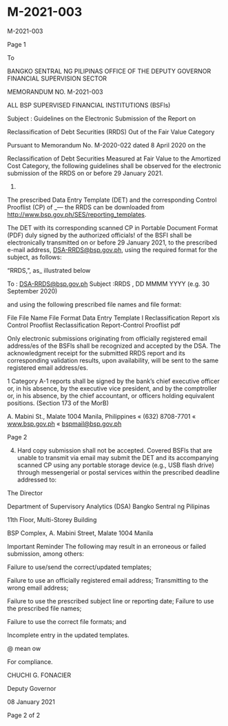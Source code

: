 # M-2021-003

M-2021-003

Page 1

To

BANGKO SENTRAL NG PILIPINAS OFFICE OF THE DEPUTY GOVERNOR FINANCIAL SUPERVISION SECTOR

MEMORANDUM NO. M-2021-003

ALL BSP SUPERVISED FINANCIAL INSTITUTIONS (BSFls)

Subject : Guidelines on the Electronic Submission of the Report on

Reclassification of Debt Securities (RRDS) Out of the Fair Value Category

Pursuant to Memorandum No. M-2020-022 dated 8 April 2020 on the

Reclassification of Debt Securities Measured at Fair Value to the Amortized Cost Category, the following guidelines shall be observed for the electronic submission of the RRDS on or before 29 January 2021.

1.

The prescribed Data Entry Template (DET) and the corresponding Control Prooflist (CP) of _— the RRDS can be downloaded from http://www.bsp.gov.ph/SES/reporting_templates.

The DET with its corresponding scanned CP in Portable Document Format (PDF) duly signed by the authorized officials! of the BSFI shall be electronically transmitted on or before 29 January 2021, to the prescribed e-mail address, DSA-RRDS@bsp.gov.ph, using the required format for the subject, as follows:

“RRDS<space><Name of BSFI>,<space><Reference Period>”, as_ illustrated below

To : DSA-RRDS@bsp.gov.ph Subject :RRDS <Name of BSFI>, DD MMMM YYYY (e.g. 30 September 2020)

and using the following prescribed file names and file format:

File File Name File Format Data Entry Template I Reclassification Report xls Control Prooflist Reclassification Report-Control Prooflist pdf

Only electronic submissions originating from officially registered email address/es of the BSFls shall be recognized and accepted by the DSA. The acknowledgment receipt for the submitted RRDS report and its corresponding validation results, upon availability, will be sent to the same registered email address/es.

1 Category A-1 reports shall be signed by the bank’s chief executive officer or, in his absence, by the executive vice president, and by the comptroller or, in his absence, by the chief accountant, or officers holding equivalent positions. (Section 173 of the MorB)

A. Mabini St., Malate 1004 Manila, Philippines « (632) 8708-7701 « www.bsp.gov.ph « bspmail@bsp.gov.ph

Page 2

4. Hard copy submission shall not be accepted. Covered BSFls that are unable to transmit via email may submit the DET and its accompanying scanned CP using any portable storage device (e.g., USB flash drive) through messengerial or postal services within the prescribed deadline addressed to:

The Director

Department of Supervisory Analytics (DSA) Bangko Sentral ng Pilipinas

11th Floor, Multi-Storey Building

BSP Complex, A. Mabini Street, Malate 1004 Manila

Important Reminder The following may result in an erroneous or failed submission, among others:

Failure to use/send the correct/updated templates;

Failure to use an officially registered email address; Transmitting to the wrong email address;

Failure to use the prescribed subject line or reporting date; Failure to use the prescribed file names;

Failure to use the correct file formats; and

Incomplete entry in the updated templates.

@ mean ow

For compliance.

 CHUCHI G. FONACIER

Deputy Governor

08 January 2021

Page 2 of 2